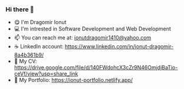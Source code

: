 ### Hi there 👋

<!--
**IonutDragomir/IonutDragomir** is a ✨ _special_ ✨ repository because its `README.md` (this file) appears on your GitHub profile.

Here are some ideas to get you started:

- 🔭 I’m currently working on a project close to IMDB site
- 🌱 I’m currently learning React
- 👯 I’m looking to collaborate on ...
- 🤔 I’m looking for help with ...
- 💬 Ask me about ...
- 📫 How to reach me: ...
- 😄 Pronouns: ...
- ⚡ Fun fact: ...
-->

- :yum: I'm Dragomir Ionut
- :computer: I'm intrested in Software Development and Web Development
- 📫 You can reach me at: ionutdragomir1410@yahoo.com
- :coffee: LinkedIn account: https://www.linkedin.com/in/ionut-dragomir-8a4b361b9/
- :rocket: My CV: https://drive.google.com/file/d/140FWdohcX3cZr9N46OmjdjBaTio-ceVf/view?usp=share_link
- :file_folder: My Portfolio: https://ionut-portfolio.netlify.app/

